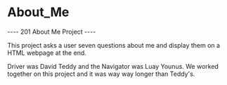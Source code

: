 # About_Me
---- 201 About Me Project ----

This project asks a user seven questions about me and display them on a HTML webpage at the end.

Driver was David Teddy and the Navigator was Luay Younus.
We worked together on this project and it was way way longer than Teddy's.
